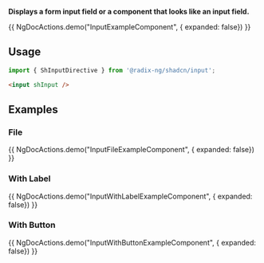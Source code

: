 **Displays a form input field or a component that looks like an input field.**

{{ NgDocActions.demo("InputExampleComponent", { expanded: false}) }}

## Usage

```ts
import { ShInputDirective } from '@radix-ng/shadcn/input';
```

```html
<input shInput />
```

## Examples

### File

{{ NgDocActions.demo("InputFileExampleComponent", { expanded: false}) }}

### With Label

{{ NgDocActions.demo("InputWithLabelExampleComponent", { expanded: false}) }}

### With Button

{{ NgDocActions.demo("InputWithButtonExampleComponent", { expanded: false}) }}
